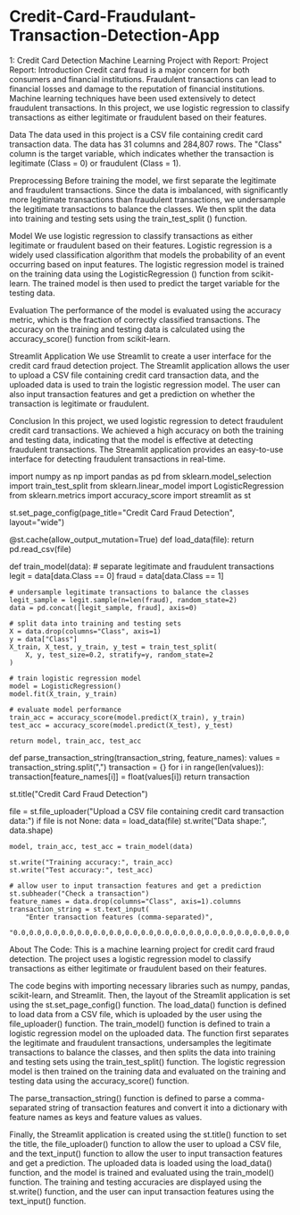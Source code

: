 # Credit-Card-Fraudulant-Transaction-Detection-App

1: Credit Card Detection Machine Learning Project with Report:
Project Report:
Introduction
Credit card fraud is a major concern for both consumers and financial institutions. Fraudulent transactions can lead to financial losses and damage to the reputation of financial institutions. Machine learning techniques have been used extensively to detect fraudulent transactions. In this project, we use logistic regression to classify transactions as either legitimate or fraudulent based on their features.

Data
The data used in this project is a CSV file containing credit card transaction data. The data has 31 columns and 284,807 rows. The "Class" column is the target variable, which indicates whether the transaction is legitimate (Class = 0) or fraudulent (Class = 1).

Preprocessing
Before training the model, we first separate the legitimate and fraudulent transactions. Since the data is imbalanced, with significantly more legitimate transactions than fraudulent transactions, we undersample the legitimate transactions to balance the classes. We then split the data into training and testing sets using the train_test_split () function.

Model
We use logistic regression to classify transactions as either legitimate or fraudulent based on their features. Logistic regression is a widely used classification algorithm that models the probability of an event occurring based on input features. The logistic regression model is trained on the training data using the LogisticRegression () function from scikit-learn. The trained model is then used to predict the target variable for the testing data.

Evaluation
The performance of the model is evaluated using the accuracy metric, which is the fraction of correctly classified transactions. The accuracy on the training and testing data is calculated using the accuracy_score() function from scikit-learn.

Streamlit Application
We use Streamlit to create a user interface for the credit card fraud detection project. The Streamlit application allows the user to upload a CSV file containing credit card transaction data, and the uploaded data is used to train the logistic regression model. The user can also input transaction features and get a prediction on whether the transaction is legitimate or fraudulent.

Conclusion
In this project, we used logistic regression to detect fraudulent credit card transactions. We achieved a high accuracy on both the training and testing data, indicating that the model is effective at detecting fraudulent transactions. The Streamlit application provides an easy-to-use interface for detecting fraudulent transactions in real-time.

import numpy as np
import pandas as pd
from sklearn.model_selection import train_test_split
from sklearn.linear_model import LogisticRegression
from sklearn.metrics import accuracy_score
import streamlit as st

st.set_page_config(page_title="Credit Card Fraud Detection", layout="wide")


@st.cache(allow_output_mutation=True)
def load_data(file):
    return pd.read_csv(file)


def train_model(data):
    # separate legitimate and fraudulent transactions
    legit = data[data.Class == 0]
    fraud = data[data.Class == 1]

    # undersample legitimate transactions to balance the classes
    legit_sample = legit.sample(n=len(fraud), random_state=2)
    data = pd.concat([legit_sample, fraud], axis=0)

    # split data into training and testing sets
    X = data.drop(columns="Class", axis=1)
    y = data["Class"]
    X_train, X_test, y_train, y_test = train_test_split(
        X, y, test_size=0.2, stratify=y, random_state=2
    )

    # train logistic regression model
    model = LogisticRegression()
    model.fit(X_train, y_train)

    # evaluate model performance
    train_acc = accuracy_score(model.predict(X_train), y_train)
    test_acc = accuracy_score(model.predict(X_test), y_test)

    return model, train_acc, test_acc


def parse_transaction_string(transaction_string, feature_names):
    values = transaction_string.split(",")
    transaction = {}
    for i in range(len(values)):
        transaction[feature_names[i]] = float(values[i])
    return transaction


st.title("Credit Card Fraud Detection")

file = st.file_uploader("Upload a CSV file containing credit card transaction data:")
if file is not None:
    data = load_data(file)
    st.write("Data shape:", data.shape)

    model, train_acc, test_acc = train_model(data)

    st.write("Training accuracy:", train_acc)
    st.write("Test accuracy:", test_acc)

    # allow user to input transaction features and get a prediction
    st.subheader("Check a transaction")
    feature_names = data.drop(columns="Class", axis=1).columns
    transaction_string = st.text_input(
        "Enter transaction features (comma-separated)",
        "0.0,0.0,0.0,0.0,0.0,0.0,0.0,0.0,0.0,0.0,0.0,0.0,0.0,0.0,0.0,0.0,0.0,0.0,0.0,0.0,0.0,0.0,0.0,0.0,0.0,0.0,0.0,0.0,0.0,0.0,0.0,0.0,0.0,0.0,0.0,0.0,0.0,0.0,0.0,0.0,0.0,0.0,0.0,0.0,0.0,0.0,0.0,0.0,0.0,0.0,0.0,0.0,0.0,0.0,0.0,0.0,0.0")

About The Code:
This is a machine learning project for credit card fraud detection. The project uses a logistic regression model to classify transactions as either legitimate or fraudulent based on their features.

The code begins with importing necessary libraries such as numpy, pandas, scikit-learn, and Streamlit. Then, the layout of the Streamlit application is set using the st.set_page_config() function. The load_data() function is defined to load data from a CSV file, which is uploaded by the user using the file_uploader() function. The train_model() function is defined to train a logistic regression model on the uploaded data. The function first separates the legitimate and fraudulent transactions, undersamples the legitimate transactions to balance the classes, and then splits the data into training and testing sets using the train_test_split() function. The logistic regression model is then trained on the training data and evaluated on the training and testing data using the accuracy_score() function.

The parse_transaction_string() function is defined to parse a comma-separated string of transaction features and convert it into a dictionary with feature names as keys and feature values as values.

Finally, the Streamlit application is created using the st.title() function to set the title, the file_uploader() function to allow the user to upload a CSV file, and the text_input() function to allow the user to input transaction features and get a prediction. The uploaded data is loaded using the load_data() function, and the model is trained and evaluated using the train_model() function. The training and testing accuracies are displayed using the st.write() function, and the user can input transaction features using the text_input() function.

